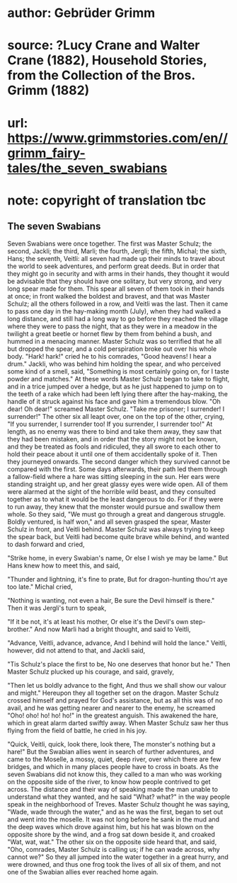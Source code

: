 # author: Gebrüder Grimm
# source: ?Lucy Crane and Walter Crane (1882), Household Stories, from the Collection of the Bros. Grimm (1882)
# url: https://www.grimmstories.com/en//grimm_fairy-tales/the_seven_swabians
# note: copyright of translation tbc

## The seven Swabians 

Seven Swabians were once together. The first was Master Schulz; the
second, Jackli; the third, Marli; the fourth, Jergli; the fifth, Michal;
the sixth, Hans; the seventh, Veitli: all seven had made up their minds
to travel about the world to seek adventures, and perform great deeds.
But in order that they might go in security and with arms in their
hands, they thought it would be advisable that they should have one
solitary, but very strong, and very long spear made for them. This spear
all seven of them took in their hands at once; in front walked the
boldest and bravest, and that was Master Schulz; all the others followed
in a row, and Veitli was the last. Then it came to pass one day in the
hay-making month (July), when they had walked a long distance, and still
had a long way to go before they reached the village where they were to
pass the night, that as they were in a meadow in the twilight a great
beetle or hornet flew by them from behind a bush, and hummed in a
menacing manner. Master Schulz was so terrified that he all but dropped
the spear, and a cold perspiration broke out over his whole body.
"Hark! hark!" cried he to his comrades, "Good heavens! I hear a
drum." Jackli, who was behind him holding the spear, and who perceived
some kind of a smell, said, "Something is most certainly going on, for
I taste powder and matches." At these words Master Schulz began to take
to flight, and in a trice jumped over a hedge, but as he just happened
to jump on to the teeth of a rake which had been left lying there after
the hay-making, the handle of it struck against his face and gave him a
tremendous blow. "Oh dear! Oh dear!" screamed Master Schulz. "Take me
prisoner; I surrender! I surrender!" The other six all leapt over, one
on the top of the other, crying, "If you surrender, I surrender too! If
you surrender, I surrender too!" At length, as no enemy was there to
bind and take them away, they saw that they had been mistaken, and in
order that the story might not be known, and they be treated as fools
and ridiculed, they all swore to each other to hold their peace about it
until one of them accidentally spoke of it. Then they journeyed onwards.
The second danger which they survived cannot be compared with the first.
Some days afterwards, their path led them through a fallow-field where a
hare was sitting sleeping in the sun. Her ears were standing straight
up, and her great glassy eyes were wide open. All of them were alarmed
at the sight of the horrible wild beast, and they consulted together as
to what it would be the least dangerous to do. For if they were to run
away, they knew that the monster would pursue and swallow them whole. So
they said, "We must go through a great and dangerous struggle. Boldly
ventured, is half won," and all seven grasped the spear, Master Schulz
in front, and Veitli behind. Master Schulz was always trying to keep the
spear back, but Veitli had become quite brave while behind, and wanted
to dash forward and cried,

"Strike home, in every Swabian's name,
Or else I wish ye may be lame."
But Hans knew how to meet this, and said,

"Thunder and lightning, it's fine to prate,
But for dragon-hunting thou'rt aye too late."
Michal cried,

"Nothing is wanting, not even a hair,
Be sure the Devil himself is there."
Then it was Jergli's turn to speak,

"If it be not, it's at least his mother,
Or else it's the Devil's own step-brother."
And now Marli had a bright thought, and said to Veitli,

"Advance, Veitli, advance, advance,
And I behind will hold the lance."
Veitli, however, did not attend to that, and Jackli said,

"Tis Schulz's place the first to be,
No one deserves that honor but he."
Then Master Schulz plucked up his courage, and said, gravely,

"Then let us boldly advance to the fight,
And thus we shall show our valour and might."
Hereupon they all together set on the dragon. Master Schulz crossed
himself and prayed for God's assistance, but as all this was of no
avail, and he was getting nearer and nearer to the enemy, he screamed
"Oho! oho! ho! ho! ho!" in the greatest anguish. This awakened the
hare, which in great alarm darted swiftly away. When Master Schulz saw
her thus flying from the field of battle, he cried in his joy.

"Quick, Veitli, quick, look there, look there,
The monster's nothing but a hare!"
But the Swabian allies went in search of further adventures, and came to
the Moselle, a mossy, quiet, deep river, over which there are few
bridges, and which in many places people have to cross in boats. As the
seven Swabians did not know this, they called to a man who was working
on the opposite side of the river, to know how people contrived to get
across. The distance and their way of speaking made the man unable to
understand what they wanted, and he said "What? what?" in the way
people speak in the neighborhood of Treves. Master Schulz thought he was
saying, "Wade, wade through the water," and as he was the first, began
to set out and went into the moselle. It was not long before he sank in
the mud and the deep waves which drove against him, but his hat was
blown on the opposite shore by the wind, and a frog sat down beside it,
and croaked "Wat, wat, wat." The other six on the opposite side heard
that, and said, "Oho, comrades, Master Schulz is calling us; if he can
wade across, why cannot we?" So they all jumped into the water together
in a great hurry, and were drowned, and thus one frog took the lives of
all six of them, and not one of the Swabian allies ever reached home
again.
